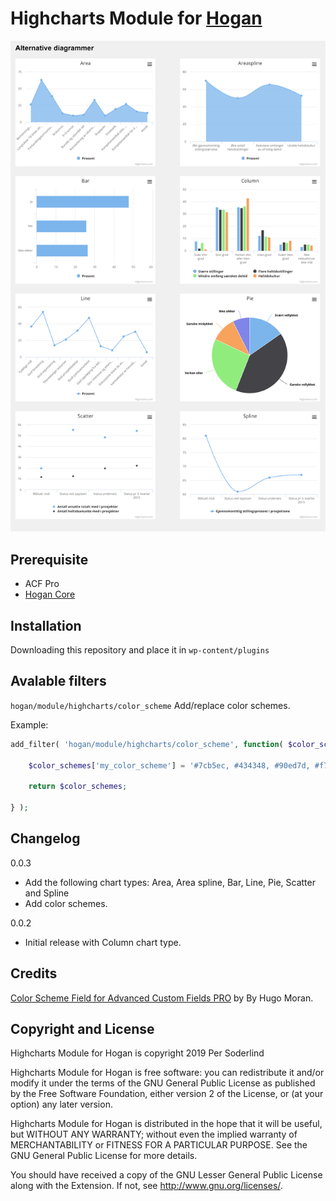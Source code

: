 # Highcharts Module for [Hogan](https://github.com/dekodeinteraktiv/hogan-core)


<img src="assets/img/grafer.png">

## Prerequisite
* ACF Pro
* [Hogan Core](https://github.com/dekodeinteraktiv/hogan-core)

## Installation
Downloading this repository and place it in `wp-content/plugins`

## Avalable filters

`hogan/module/highcharts/color_scheme` Add/replace color schemes.

Example:

```php
add_filter( 'hogan/module/highcharts/color_scheme', function( $color_schemes ) {

	$color_schemes['my_color_scheme'] = '#7cb5ec, #434348, #90ed7d, #f7a35c, #8085e9, #f15c80, #e4d354, #2b908f, #f45b5b, #91e8e1';

	return $color_schemes;

} );
```

## Changelog

0.0.3

* Add the following chart types: Area, Area spline, Bar, Line, Pie, Scatter and Spline
* Add color schemes.

0.0.2

* Initial release with Column chart type.


## Credits

[Color Scheme Field for Advanced Custom Fields PRO](https://wordpress.org/plugins/color-scheme-field-for-advanced-custom-fields-pro/) by By Hugo Moran.

## Copyright and License

Highcharts Module for Hogan is copyright 2019 Per Soderlind

Highcharts Module for Hogan is free software: you can redistribute it and/or modify it under the terms of the GNU General Public License as published by the Free Software Foundation, either version 2 of the License, or (at your option) any later version.

Highcharts Module for Hogan is distributed in the hope that it will be useful, but WITHOUT ANY WARRANTY; without even the implied warranty of MERCHANTABILITY or FITNESS FOR A PARTICULAR PURPOSE. See the GNU General Public License for more details.

You should have received a copy of the GNU Lesser General Public License along with the Extension. If not, see http://www.gnu.org/licenses/.
